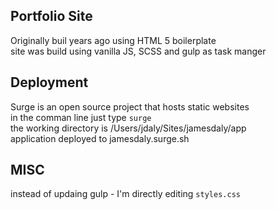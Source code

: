 ## Portfolio Site

Originally buil years ago using HTML 5 boilerplate  
site was build using vanilla JS, SCSS and gulp as task manger

## Deployment

Surge is an open source project that hosts static websites  
in the comman line just type `surge`  
the working directory is /Users/jdaly/Sites/jamesdaly/app  
application deployed to jamesdaly.surge.sh

## MISC

instead of updaing gulp - I'm directly editing `styles.css`
